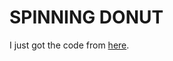 # SPINNING DONUT

I just got the code from [here](https://www.dropbox.com/s/79ga2m7p2bnj1ga/donut_deobfuscated.c?dl=0). 
